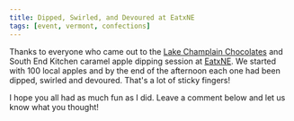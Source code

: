 ```yaml
---
title: Dipped, Swirled, and Devoured at EatxNE
tags: [event, vermont, confections]
---
```


Thanks to everyone who came out to the [Lake Champlain Chocolates](http://www.lakechamplainchocolates.com/) and South End Kitchen caramel apple dipping session at [EatxNE](http://eatxne.com/). We started with 100 local apples and by the end of the afternoon each one had been dipped, swirled and devoured. That's a lot of sticky fingers! 

I hope you all had as much fun as I did. Leave a comment below and let us know what you thought!

